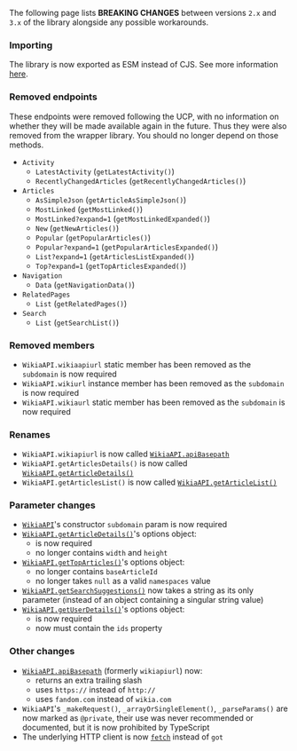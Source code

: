 The following page lists **BREAKING CHANGES** between versions `2.x` and `3.x` of the library alongside any possible workarounds.

### Importing
The library is now exported as ESM instead of CJS. See more information [here](https://gist.github.com/sindresorhus/a39789f98801d908bbc7ff3ecc99d99c#file-esm-package-md).

### Removed endpoints
These endpoints were removed following the UCP, with no information on whether they will be made available again in the future. Thus they were also removed from the wrapper library. You should no longer depend on those methods.

- `Activity`
  - `LatestActivity` (`getLatestActivity()`)
  - `RecentlyChangedArticles` (`getRecentlyChangedArticles()`)
- `Articles`
  - `AsSimpleJson` (`getArticleAsSimpleJson()`)
  - `MostLinked` (`getMostLinked()`)
  - `MostLinked?expand=1` (`getMostLinkedExpanded()`)
  - `New` (`getNewArticles()`)
  - `Popular` (`getPopularArticles()`)
  - `Popular?expand=1` (`getPopularArticlesExpanded()`)
  - `List?expand=1` (`getArticlesListExpanded()`)
  - `Top?expand=1` (`getTopArticlesExpanded()`)
- `Navigation`
  - `Data` (`getNavigationData()`)
- `RelatedPages`
  - `List` (`getRelatedPages()`)
- `Search`
  - `List` (`getSearchList()`)

### Removed members
- `WikiaAPI.wikiaapiurl` static member has been removed as the `subdomain` is now required
- `WikiaAPI.wikiurl` instance member has been removed as the `subdomain` is now required
- `WikiaAPI.wikiaurl` static member has been removed as the `subdomain` is now required

### Renames
- `WikiaAPI.wikiapiurl` is now called [`WikiaAPI.apiBasepath`](WikiaAPI.html#apiBasepath)
- `WikiaAPI.getArticlesDetails()` is now called [`WikiaAPI.getArticleDetails()`](WikiaAPI.html#getArticleDetails)
- `WikiaAPI.getArticlesList()` is now called [`WikiaAPI.getArticleList()`](WikiaAPI.html#getArticleList)

### Parameter changes
- [`WikiaAPI`](WikiaAPI.html)'s constructor `subdomain` param is now required
- [`WikiaAPI.getArticleDetails()`](WikiaAPI.html#getArticleDetails)'s options object:
  - is now required
  - no longer contains `width` and `height`
- [`WikiaAPI.getTopArticles()`](WikiaAPI.html#getTopArticles)'s options object:
  - no longer contains `baseArticleId`
  - no longer takes `null` as a valid `namespaces` value
- [`WikiaAPI.getSearchSuggestions()`](WikiaAPI.html#getSearchSuggestions) now takes a string as its only parameter (instead of an object containing a singular string value)
- [`WikiaAPI.getUserDetails()`](WikiaAPI.html#getUserDetails)'s options object:
  - is now required
  - now must contain the `ids` property

### Other changes
- [`WikiaAPI.apiBasepath`](WikiaAPI.html#apiBasepath) (formerly `wikiapiurl`) now:
  - returns an extra trailing slash
  - uses `https://` instead of `http://`
  - uses `fandom.com` instead of `wikia.com`
- `WikiaAPI`'s `_makeRequest()`, `_arrayOrSingleElement()`, `_parseParams()` are now marked as `@private`, their use was never recommended or documented, but it is now prohibited by TypeScript
- The underlying HTTP client is now [`fetch`](https://www.npmjs.com/package/node-fetch) instead of `got`
